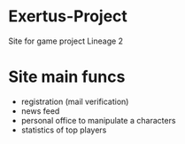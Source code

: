 # Exertus-Project
Site for game project Lineage 2
# Site main funcs
  - registration (mail verification)
  - news feed
  - personal office to manipulate a characters
  - statistics of top players
